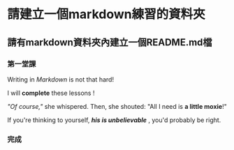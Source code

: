 # 請建立一個markdown練習的資料夾
## 請有markdown資料夾內建立一個README.md檔
### 第一堂課

Writing in _Markdown_ is not that hard!

I will **complete** these lessons !

_"Of course,"_ she whispered. Then, she shouted: "All I need is **a little moxie**!"

If you're thinking to yourself, **_his is unbelievable_** , you'd probably be right.

### 完成

